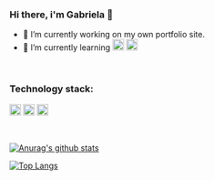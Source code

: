 ### Hi there, i'm Gabriela 👋

- 🔭 I’m currently working on my own portfolio site.
- 🌱 I’m currently learning 
<code><img height="20" alt="nodejs_hexagon" src="https://nodejs.org/static/images/logo-hexagon.png"></code>
<code><img height="20" alt="reactjs" src="https://e7.pngegg.com/pngimages/452/495/png-clipart-react-javascript-angularjs-ionic-github-text-logo-thumbnail.png"></code>
<br />

### Technology stack:
<code><img height="20" alt="js" src="https://upload.wikimedia.org/wikipedia/commons/9/99/Unofficial_JavaScript_logo_2.svg"></code>
<code><img height="20" alt="Firebase" src="https://firebase.google.com/downloads/brand-guidelines/PNG/logo-logomark.png"></code>
<code><img height="20" alt="php" src="https://www.php.net/images/logos/new-php-logo.png"></code>

<!--
**GookamDguez/GookamDguez** is a ✨ _special_ ✨ repository because its `README.md` (this file) appears on your GitHub profile.

Here are some ideas to get you started:

- 👯 I’m looking to collaborate on ...
- 🤔 I’m looking for help with ...
- 💬 Ask me about ...
- 📫 How to reach me: ...
- ⚡ Fun fact: ...
-->
<br />

[![Anurag's github stats](https://github-readme-stats.vercel.app/api?username=GookamDguez&theme=gotham)](https://github.com/GookamDguez/github-readme-stats)

[![Top Langs](https://github-readme-stats.vercel.app/api/top-langs/?username=GookamDguez&layout=compact&theme=gotham)](https://github.com/GookamDguez/github-readme-stats)
